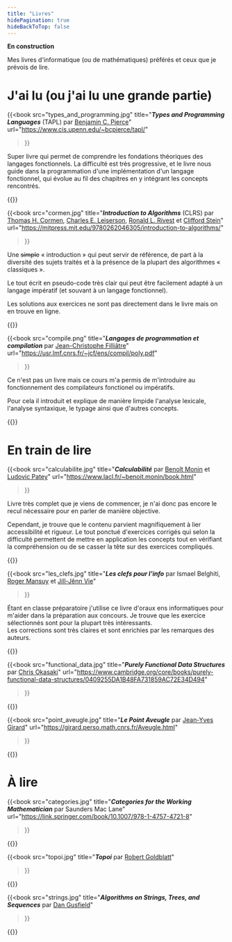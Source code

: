 ```yaml
---
title: "Livres"
hidePagination: true
hideBackToTop: false
---
```



**En construction**

Mes livres d'informatique (ou de mathématiques) préférés et ceux que je prévois de lire.

# J'ai lu (ou j'ai lu une grande partie)

{{<book
  src="types_and_programming.jpg"
  title="***Types and Programming Languages*** (TAPL) par [Benjamin C. Pierce](https://www.cis.upenn.edu/~bcpierce/)"
  url="https://www.cis.upenn.edu/~bcpierce/tapl/"
>}}

Super livre qui permet de comprendre les fondations théoriques des langages fonctionnels. La difficulté est très progressive, et le livre nous guide dans la programmation d'une implémentation d'un langage fonctionnel, qui évolue au fil des chapitres en y intégrant les concepts rencontrés.

{{</book>}}


{{<book
  src="cormen.jpg"
  title="***Introduction to Algorithms*** (CLRS) par [Thomas H. Cormen](https://www.cs.dartmouth.edu/~thc/), [Charles E. Leiserson](https://people.csail.mit.edu/cel/), [Ronald L. Rivest](http://people.csail.mit.edu/rivest/) et [Clifford Stein](https://www.columbia.edu/~cs2035/)"
  url="https://mitpress.mit.edu/9780262046305/introduction-to-algorithms/"
>}}

Une ~~simple~~ « introduction » qui peut servir de référence, de part à la diversité des sujets traités et à la présence de la plupart des algorithmes « classiques ».

Le tout écrit en pseudo-code très clair qui peut être facilement adapté à un langage impératif (et souvant à un langage fonctionnel).

Les solutions aux exercices ne sont pas directement dans le livre mais on en trouve en ligne.

{{</book>}}


{{<book
  src="compile.png"
  title="***Langages de programmation et compilation*** par [Jean-Christophe Filliâtre](https://usr.lmf.cnrs.fr/~jcf/index.fr.html#)"
  url="https://usr.lmf.cnrs.fr/~jcf/ens/compil/poly.pdf"
>}}

Ce n'est pas un livre mais ce cours m'a permis de m'introduire au fonctionnement des compilateurs fonctionel ou impératifs.

Pour cela il introduit et explique de manière limpide l'analyse lexicale, l'analyse syntaxique, le typage ainsi que d'autres concepts.

{{</book>}}

# En train de lire
{{<book
  src="calculabilite.jpg"
  title="***Calculabilité*** par [Benoît Monin](https://www.lacl.fr/~benoit.monin/) et [Ludovic Patey](https://ludovicpatey.com/)"
  url="https://www.lacl.fr/~benoit.monin/book.html"
>}}

Livre très complet que je viens de commencer, je n'ai donc pas encore le recul nécessaire pour en parler de manière objective.

Cependant, je trouve que le contenu parvient magnifiquement à lier accessibilité et rigueur. Le tout ponctué d'exercices corrigés qui selon la difficulté permettent de mettre en application les concepts tout en vérifiant la compréhension ou de se casser la tête sur des exercices compliqués.

{{</book>}}


{{<book
  src="les_clefs.jpg"
  title="***Les clefs pour l'info*** par Ismael Belghiti, [Roger Mansuy](https://www.rogermansuy.fr/) et [Jill-Jênn Vie](https://jjv.ie/)"
>}}

Étant en classe préparatoire j'utilise ce livre d'oraux ens informatiques pour m'aider dans la préparation aux concours. Je trouve que les exercice sélectionnés sont pour la plupart très intéressants. <br>
Les corrections sont très claires et sont enrichies par les remarques des auteurs.

{{</book>}}


{{<book
  src="functional_data.jpg"
  title="***Purely Functional Data Structures*** par [Chris Okasaki](https://scholar.google.com/citations?user=kFuAy9wAAAAJ)"
  url="https://www.cambridge.org/core/books/purely-functional-data-structures/0409255DA1B48FA731859AC72E34D494"
>}}

{{</book>}}


{{<book
  src="point_aveugle.jpg"
  title="***Le Point Aveugle*** par [Jean-Yves Girard](https://girard.perso.math.cnrs.fr/Accueil.html)"
  url="https://girard.perso.math.cnrs.fr/Aveugle.html"
>}}

{{</book>}}


# À lire

{{<book
  src="categories.jpg"
  title="***Categories for the Working Mathematician*** par Saunders Mac Lane"
  url="https://link.springer.com/book/10.1007/978-1-4757-4721-8"
>}}

{{</book>}}

{{<book
  src="topoi.jpg"
  title="***Topoi*** par [Robert Goldblatt](https://homepages.ecs.vuw.ac.nz/~rob/)"
>}}

{{</book>}}

{{<book
  src="strings.jpg"
  title="***Algorithms on Strings, Trees, and Sequences*** par [Dan Gusfield](https://csiflabs.cs.ucdavis.edu/~gusfield/)"
>}}

{{</book>}}

